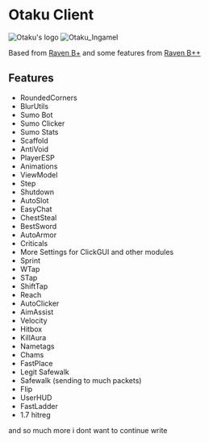 # Otaku Client
![Otaku's logo](https://media.discordapp.net/attachments/1013895361699520603/1014027644372799488/Otakub13.png?width=500&height=300 "Otaku's logo")
![Otaku_Ingamel](https://media.discordapp.net/attachments/1015219944666972180/1015244400131047505/unknown.png?width=1221&height=675 "Otaku Ingame")

Based from [Raven B+](https://github.com/Kopamed/Raven-bPLUS "Raven B+") and some features from [Raven B++](https://github.com/K-ov/Raven-bPLUS "Raven B++")

## Features
- RoundedCorners
- BlurUtils
- Sumo Bot
- Sumo Clicker
- Sumo Stats
- Scaffold
- AntiVoid
- PlayerESP
- Animations
- ViewModel
- Step
- Shutdown
- AutoSlot
- EasyChat
- ChestSteal
- BestSword
- AutoArmor
- Criticals
- More Settings for ClickGUI and other modules
- Sprint 
- WTap
- STap
- ShiftTap
- Reach
- AutoClicker
- AimAssist
- Velocity
- Hitbox
- KillAura
- Nametags
- Chams
- FastPlace
- Legit Safewalk
- Safewalk (sending to much packets)
- Flip
- UserHUD
- FastLadder
- 1.7 hitreg

and so much more i dont want to continue write

